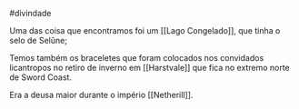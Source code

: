 #divindade

Uma das coisa que encontramos foi um [[Lago Congelado]], que tinha o selo de Selûne;

Temos também os braceletes que foram colocados nos convidados licantropos no retiro de inverno em [[Harstvale]] que fica no extremo norte de Sword Coast.

Era a deusa maior durante o império [[Netherill]].

